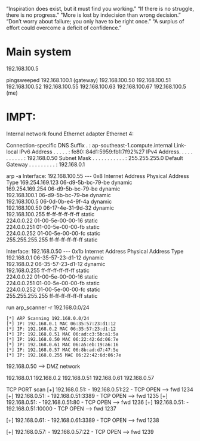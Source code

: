 “Inspiration does exist, but it must find you working.”
“If there is no struggle, there is no progress.”
"More is lost by indecision than wrong decision.”
“Don’t worry about failure; you only have to be right once.”
“A surplus of effort could overcome a deficit of confidence.”


# Main system
192.168.100.5

pingsweeped
192.168.100.1 (gateway)
192.168.100.50
192.168.100.51
192.168.100.52
192.168.100.55
192.168.100.63
192.168.100.67
192.168.100.5 (me)


# IMPT:
Internal network found
Ethernet adapter Ethernet 4:

   Connection-specific DNS Suffix  . : ap-southeast-1.compute.internal
   Link-local IPv6 Address . . . . . : fe80::84d1:5959:fb1:7f92%27
   IPv4 Address. . . . . . . . . . . : 192.168.0.50
   Subnet Mask . . . . . . . . . . . : 255.255.255.0
   Default Gateway . . . . . . . . . : 192.168.0.1

arp -a
Interface: 192.168.100.55 --- 0x8
  Internet Address      Physical Address      Type
  169.254.169.123       06-d9-5b-bc-79-be     dynamic   
  169.254.169.254       06-d9-5b-bc-79-be     dynamic   
  192.168.100.1         06-d9-5b-bc-79-be     dynamic   
  192.168.100.5         06-0d-0b-e4-9f-4a     dynamic   
  192.168.100.50        06-17-4e-31-9d-32     dynamic   
  192.168.100.255       ff-ff-ff-ff-ff-ff     static    
  224.0.0.22            01-00-5e-00-00-16     static    
  224.0.0.251           01-00-5e-00-00-fb     static    
  224.0.0.252           01-00-5e-00-00-fc     static    
  255.255.255.255       ff-ff-ff-ff-ff-ff     static    

Interface: 192.168.0.50 --- 0x1b
  Internet Address      Physical Address      Type
  192.168.0.1           06-35-57-23-d1-12     dynamic   
  192.168.0.2           06-35-57-23-d1-12     dynamic   
  192.168.0.255         ff-ff-ff-ff-ff-ff     static    
  224.0.0.22            01-00-5e-00-00-16     static    
  224.0.0.251           01-00-5e-00-00-fb     static    
  224.0.0.252           01-00-5e-00-00-fc     static    
  255.255.255.255       ff-ff-ff-ff-ff-ff     static 


run arp_scanner -r 192.168.0.0/24
```
[*] ARP Scanning 192.168.0.0/24
[*] IP: 192.168.0.1 MAC 06:35:57:23:d1:12
[*] IP: 192.168.0.2 MAC 06:35:57:23:d1:12
[*] IP: 192.168.0.51 MAC 06:ad:c3:5b:a1:5a
[*] IP: 192.168.0.50 MAC 06:22:42:6d:06:7e
[*] IP: 192.168.0.61 MAC 06:a5:eb:19:a6:16
[*] IP: 192.168.0.57 MAC 06:8b:ad:d7:47:5e
[*] IP: 192.168.0.255 MAC 06:22:42:6d:06:7e

```

192.168.0.50 --> DMZ network

192.168.0.1
192.168.0.2
192.168.0.51
192.168.0.61
192.168.0.57

TCP PORT scan
[+] 192.168.0.51:         - 192.168.0.51:22 - TCP OPEN              --> fwd 1234
[+] 192.168.0.51:         - 192.168.0.51:3389 - TCP OPEN         --> fwd 1235
[+] 192.168.0.51:         - 192.168.0.51:80 - TCP OPEN              --> fwd 1236
[+] 192.168.0.51:         - 192.168.0.51:10000 - TCP OPEN         --> fwd 1237

[+] 192.168.0.61:         - 192.168.0.61:3389 - TCP OPEN         --> fwd 1238

[+] 192.168.0.57:         - 192.168.0.57:22 - TCP OPEN         --> fwd 1239

